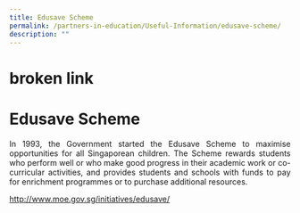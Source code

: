```yaml
---
title: Edusave Scheme
permalink: /partners-in-education/Useful-Information/edusave-scheme/
description: ""
---
```


# broken link
# Edusave Scheme

<p style="text-align: justify;">In 1993, the Government started the Edusave Scheme to maximise opportunities for all Singaporean children. The Scheme rewards students who perform well or who make good progress in their academic work or co-curricular activities, and provides students and schools with funds to pay for enrichment programmes or to purchase additional resources.</p>

<a href="http://www.moe.gov.sg/initiatives/edusave/" target="_blank">http://www.moe.gov.sg/initiatives/edusave/</a>